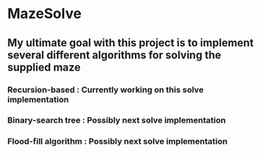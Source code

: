 # MazeSolve
## My ultimate goal with this project is to implement several different algorithms for solving the supplied maze
###  Recursion-based : Currently working on this solve implementation
###  Binary-search tree : Possibly next solve implementation
###  Flood-fill algorithm : Possibly next solve implementation
